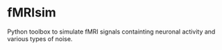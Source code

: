 # fMRIsim

Python toolbox to simulate fMRI signals containting neuronal activity and various types of noise.
